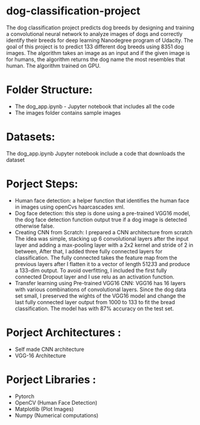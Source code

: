 # dog-classification-project
The dog classification project predicts dog breeds by designing and training a convolutional neural network to analyze images of dogs and correctly identify their breeds for deep learning  Nanodegree program of Udacity. The goal of this project is to predict 133 different dog breeds using 8351 dog images. The algorithm takes an image as an input and if the given image is for humans, the algorithm returns the dog name the most resembles that human. The algorithm trained on GPU.
# Folder Structure:
* The dog_app.ipynb - Jupyter notebook that includes all the code
* The images folder contains sample images
# Datasets: 
The dog_app.ipynb Jupyter notebook include a code that downloads the dataset 
# Porject Steps:
* Human face detection: a helper function that identifies the human face in images using openCvs haarcascades xml. 
* Dog face detection: this step is done using a pre-trained VGG16 model, the dog face detection function output true if a dog image is detected otherwise false.
* Creating CNN from Scratch:  I prepared a CNN architecture from scratch The idea was simple, stacking up 6 convolutional layers after the input layer and adding a max-pooling layer with a 2x2 kernel and stride of 2  in between, After that, I added three fully connected layers for classification. The fully connected takes the feature map from the previous layers after I flatten it to a vector of length 512*3*3 and produce a 133-dim output. To avoid overfitting, I included the first fully connected Dropout layer and I use relu as an activation function.
* Transfer learning using Pre-trained VGG16 CNN: VGG16 has 16 layers with various combinations of convolutional layers. Since the dog data set small, I preserved the wights of the VGG16 model and change the last fully connected layer output from 1000 to 133 to fit the bread classification. The model has with  87% accuracy on the test set.
# Porject Architectures :
* Self made CNN architecture 
* VGG-16 Architecture
# Porject Libraries :
* Pytorch
* OpenCV (Human Face Detection)
* Matplotlib (Plot Images)
* Numpy (Numerical computations)

